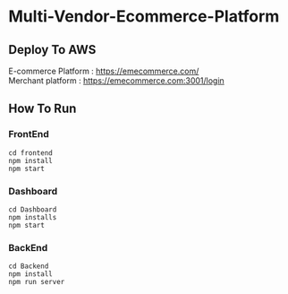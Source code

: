 # Multi-Vendor-Ecommerce-Platform

## Deploy To AWS

E-commerce Platform : https://emecommerce.com/  
Merchant platform : https://emecommerce.com:3001/login

## How To Run

### FrontEnd

```
cd frontend
npm install
npm start
```

### Dashboard

```
cd Dashboard
npm installs
npm start
```

### BackEnd

```
cd Backend
npm install
npm run server
```
